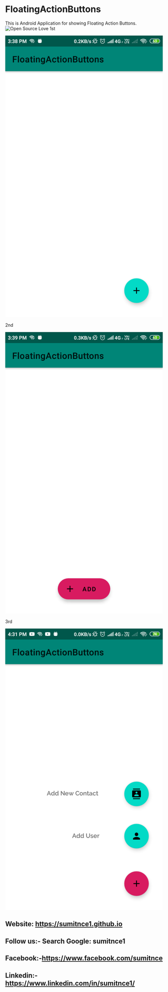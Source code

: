 # FloatingActionButtons
This is Android Application for showing Floating Action Buttons.
![Open Source Love](https://img.shields.io/badge/Open%20Source-%E2%9D%A4-red.svg)
1st

<img src="/Shot/s1.png">

2nd

<img src="/Shot/s2.png">

3rd

<img src="/Shot/s3.png">

## Website: https://sumitnce1.github.io
## Follow us:- Search Google: sumitnce1
## Facebook:-https://www.facebook.com/sumitnce
## Linkedin:-https://www.linkedin.com/in/sumitnce1/
